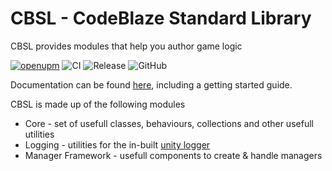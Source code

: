 # CBSL - CodeBlaze Standard Library

CBSL provides modules that help you author game logic

[![openupm](https://img.shields.io/npm/v/io.codeblaze.cbsl?label=openupm&registry_uri=https://package.openupm.com)](https://openupm.com/packages/io.codeblaze.cbsl/)
![CI](https://github.com/BLaZeKiLL/CBSL/workflows/CI/badge.svg)
![Release](https://github.com/BLaZeKiLL/CBSL/workflows/Release/badge.svg)
![GitHub](https://img.shields.io/github/license/BLaZeKiLL/CBSL)

Documentation can be found [here](https://blazekill.github.io/CBSL/), including a getting started guide.

CBSL is made up of the following modules
- Core - set of usefull classes, behaviours, collections and other usefull utilities
- Logging - utilities for the in-built [unity logger](https://docs.unity3d.com/ScriptReference/Debug-unityLogger.html)
- Manager Framework - usefull components to create & handle managers